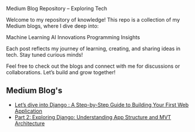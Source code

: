 Medium Blog Repository – Exploring Tech 


Welcome to my repository of knowledge! This repo is a collection of my Medium blogs, where I dive deep into:

Machine Learning 
AI Innovations 
Programming Insights 

Each post reflects my journey of learning, creating, and sharing ideas in tech. Stay tuned curious minds!

Feel free to check out the blogs and connect with me for discussions or collaborations. Let’s build and grow together!


## Medium Blog's
- [Let’s dive into Django : A Step-by-Step Guide to Building Your First Web Application]([./Blog-1_Title-of-Blog/content.md](https://medium.com/me/stats/post/70803d9a1327))
- [Part 2: Exploring Django: Understanding App Structure and MVT Architecture]((https://medium.com/p/9f310b6a5d7c))

